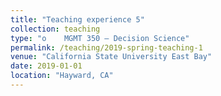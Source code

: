 ```yaml
---
title: "Teaching experience 5"
collection: teaching
type: "o	MGMT 350 – Decision Science"
permalink: /teaching/2019-spring-teaching-1
venue: "California State University East Bay"
date: 2019-01-01
location: "Hayward, CA"
---
```


